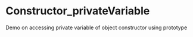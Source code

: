 # Constructor_privateVariable
Demo on accessing private variable of object constructor using prototype
